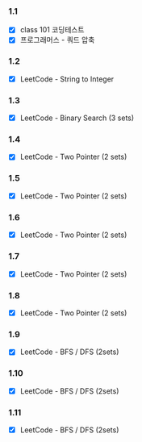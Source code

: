 ### 1.1
- [x] class 101 코딩테스트
- [x] 프로그래머스 - 쿼드 압축

### 1.2
- [x] LeetCode - String to Integer

### 1.3
- [x] LeetCode - Binary Search (3 sets)

### 1.4
- [x] LeetCode - Two Pointer (2 sets)

### 1.5 
- [x] LeetCode - Two Pointer (2 sets)

### 1.6
- [x] LeetCode - Two Pointer (2 sets)

### 1.7
- [x] LeetCode - Two Pointer (2 sets)

### 1.8
- [x] LeetCode - Two Pointer (2 sets)

### 1.9
- [x] LeetCode - BFS / DFS (2sets)

### 1.10
- [x] LeetCode - BFS / DFS (2sets)

### 1.11
- [x] LeetCode - BFS / DFS (2sets)